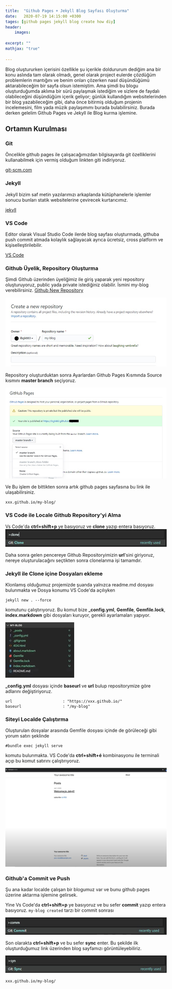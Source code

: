 ```yaml
---
title:  "Github Pages + Jekyll Blog Sayfası Oluşturma"
date:   2020-07-19 14:15:00 +0300
tages: [github pages jekyll blog create how diy]
header: 
    images:

excerpt: ""
mathjax: "true"

---
```


Blog oluştururken içerisini özellikle şu içerikle doldururum dediğim ana bir konu aslında tam olarak olmadı, genel olarak project eulerde çözdüğüm problemlerin mantığını ve benim onları çözerken nasıl düşündüğümü aktarabileceğim bir sayfa olsun istemiştim. Ama şimdi bu blogu oluşturduğumda aklıma bir sürü paylaşmak istediğim ve sizlere de faydalı olabileceğini düşündüğüm içerik geliyor; günlük kullandığım websitelerinden bir blog yazabileceğim gibi, daha önce bitirmiş olduğum projenin incelemesini, film yada müzik paylaşımımı burada bulabilirsiniz. Burada derken gelelim Github Pages ve Jekyll ile Blog kurma işlemine.

## Ortamın Kurulması
### Git
Öncelikle github pages ile çalışacağımızdan bilgisayarda git özelliklerini kullanabilmek için vermiş olduğum linkten giti indiriyoruz.

[git-scm.com](https://git-scm.com/)

### Jekyll
Jekyll bizim saf metin yazılarımızı arkaplanda kütüphanelerle işlemler sonucu bunları statik websitelerine çevirecek kurtarıcımız.

[jekyll](https://jekyllrb.com/docs/installation/)

### VS Code
Editor olarak Visual Studio Code ilerde blog sayfası oluşturmada, githuba push commit atmada kolaylık sağlayacak ayrıca ücretsiz, cross platform ve kişiselleştirilebilir.

[VS Code](hhttps://code.visualstudio.com/)


### Github Üyelik, Repository Oluşturma
Şimdi Github üzerinden üyeliğimiz ile giriş yaparak yeni repository oluşturuyoruz, public yada private istediğiniz olabilir.
İsmini my-blog verebilirsiniz.
[Github New Repository](https://github.com/new)

![new repo](/images/creating-blog/19.07.1.jpg)

Repository oluşturduktan sonra Ayarlardan Github Pages Kısmında Source kısmını **master branch** seçiyoruz.

![master branch](/images/creating-blog/19.07.2.jpg)

Ve Bu işlem de bittikten sonra artık github pages sayfasına bu link ile ulaşabilirsiniz.
```
xxx.github.io/my-blog/
```

### VS Code ile Locale Github Repository'yi Alma
Vs Code'da **ctrl+shift+p** ye basıyoruz ve **clone** yazıp entera basıyoruz.
![clone](/images/creating-blog/19.07.3.jpg)

Daha sonra gelen pencereye Github Repositoryimizin **url**'sini giriyoruz, nereye oluşturulacağını seçtikten sonra clonelanma işi tamamdır. 

### Jekyll ile Clone içine Dosyaları ekleme
Klonlamış olduğumuz projemizde şuanda yalnızca readme.md dosyası bulunmakta ve Dosya konumu VS Code'da açılıyken
```
jekyll new . --force
```
komutunu çalıştırıyoruz. Bu komut bize **_config.yml**, **Gemfile**, **Gemfile.lock**, **index.markdown** gibi dosyaları kuruyor, gerekli ayarlamaları yapıyor.

![files](/images/creating-blog/19.07.4.jpg)

**_config.yml** dosyası içinde **baseurl** ve **url** bulup repositorymize göre adlarını değiştiriyoruz.

```
url                      : "https://xxx.github.io/"
baseurl                  : "/my-blog"
```

### Siteyi Localde Çalıştırma
Oluşturulan dosyalar arasında Gemfile dosyası içinde de görüleceği gibi yorum satırı şeklinde

```
#bundle exec jekyll serve
```
komutu bulunmakta. VS Code'da **ctrl+shift+é** kombinasyonu ile terminali açıp bu komut satırını çalıştırıyoruz.

![local-website](/images/creating-blog/19.07.5.jpg)

### Github'a Commit ve Push
Şu ana kadar localde çalışan bir blogumuz var ve bunu github pages üzerine aktarma işlemine gelirsek.


Yine Vs Code'da **ctrl+shift+p** ye basıyoruz ve bu sefer **commit** yazıp entera basıyoruz. `my-blog created` tarzı bir commit sonrası

![website-commit](/images/creating-blog/19.07.6.jpg)

Son olarakta **ctrl+shift+p** ve bu sefer **sync** enter.
Bu şekilde ilk oluşturduğumuz link üzerinden blog sayfamızı görüntüleyebiliriz.

![website-sync-push](/images/creating-blog/19.07.7.jpg)

```
xxx.github.io/my-blog/
```